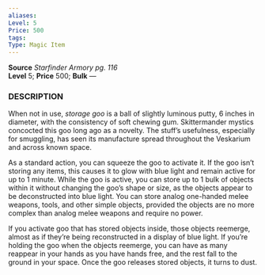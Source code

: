 ```yaml
---
aliases: 
Level: 5
Price: 500
tags: 
Type: Magic Item
---
```

**Source** _Starfinder Armory pg. 116_  
**Level** 5; **Price** 500; **Bulk** —

### DESCRIPTION

When not in use, _storage goo_ is a ball of slightly luminous putty, 6 inches in diameter, with the consistency of soft chewing gum. Skittermander mystics concocted this goo long ago as a novelty. The stuff’s usefulness, especially for smuggling, has seen its manufacture spread throughout the Veskarium and across known space.  
  
As a standard action, you can squeeze the goo to activate it. If the goo isn’t storing any items, this causes it to glow with blue light and remain active for up to 1 minute. While the goo is active, you can store up to 1 bulk of objects within it without changing the goo’s shape or size, as the objects appear to be deconstructed into blue light. You can store analog one-handed melee weapons, tools, and other simple objects, provided the objects are no more complex than analog melee weapons and require no power.  
  
If you activate goo that has stored objects inside, those objects reemerge, almost as if they’re being reconstructed in a display of blue light. If you’re holding the goo when the objects reemerge, you can have as many reappear in your hands as you have hands free, and the rest fall to the ground in your space. Once the goo releases stored objects, it turns to dust.